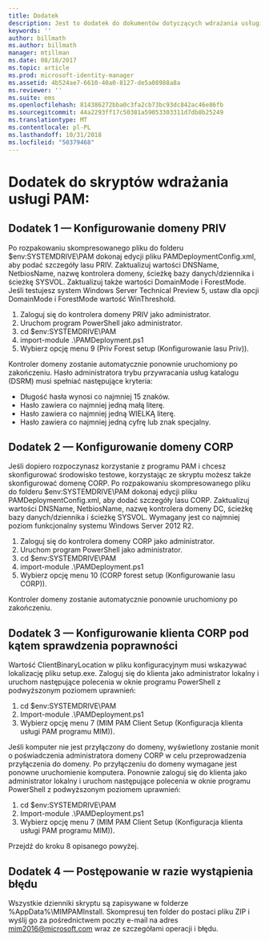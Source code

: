 ```yaml
---
title: Dodatek
description: Jest to dodatek do dokumentów dotyczących wdrażania usługi PAM inicjowanego przez skrypty. Obejmuje konfigurowanie domen PRIV i CORP, jak również konfigurowanie klienta w celu sprawdzania poprawności oraz informacje o tym, jak poprosić o pomoc.
keywords: ''
author: billmath
ms.author: billmath
manager: mtillman
ms.date: 08/18/2017
ms.topic: article
ms.prod: microsoft-identity-manager
ms.assetid: 4b524ae7-6610-40a0-8127-de5a08988a8a
ms.reviewer: ''
ms.suite: ems
ms.openlocfilehash: 814386272bba0c3fa2cb73bc93dc842ac46e86fb
ms.sourcegitcommit: 44a2293ff17c50381a59053303311d7db8b25249
ms.translationtype: MT
ms.contentlocale: pl-PL
ms.lasthandoff: 10/31/2018
ms.locfileid: "50379468"
---
```

# <a name="pam-deployment-scripts-addendum"></a>Dodatek do skryptów wdrażania usługi PAM:

## <a name="addendum-1-setting-up-the-priv-domain"></a>Dodatek 1 — Konfigurowanie domeny PRIV

Po rozpakowaniu skompresowanego pliku do folderu $env:SYSTEMDRIVE\PAM dokonaj edycji pliku PAMDeploymentConfig.xml, aby podać szczegóły lasu PRIV. Zaktualizuj wartości DNSName, NetbiosName, nazwę kontrolera domeny, ścieżkę bazy danych/dziennika i ścieżkę SYSVOL. Zaktualizuj także wartości DomainMode i ForestMode. Jeśli testujesz system Windows Server Technical Preview 5, ustaw dla opcji DomainMode i ForestMode wartość WinThreshold.

1. Zaloguj się do kontrolera domeny PRIV jako administrator.
2. Uruchom program PowerShell jako administrator.
3. cd $env:SYSTEMDRIVE\PAM
4. import-module .\PAMDeployment.ps1
5. Wybierz opcję menu 9 (Priv Forest setup (Konfigurowanie lasu Priv)).


Kontroler domeny zostanie automatycznie ponownie uruchomiony po zakończeniu. Hasło administratora trybu przywracania usług katalogu (DSRM) musi spełniać następujące kryteria:

  * Długość hasła wynosi co najmniej 15 znaków.
  * Hasło zawiera co najmniej jedną małą literę.
  * Hasło zawiera co najmniej jedną WIELKĄ literę.
  * Hasło zawiera co najmniej jedną cyfrę lub znak specjalny.

## <a name="addendum-2-setting-up-the-corp-domain"></a>Dodatek 2 — Konfigurowanie domeny CORP

Jeśli dopiero rozpoczynasz korzystanie z programu PAM i chcesz skonfigurować środowisko testowe, korzystając ze skryptu możesz także skonfigurować domenę CORP. Po rozpakowaniu skompresowanego pliku do folderu $env:SYSTEMDRIVE\PAM dokonaj edycji pliku PAMDeploymentConfig.xml, aby dodać szczegóły lasu CORP. Zaktualizuj wartości DNSName, NetbiosName, nazwę kontrolera domeny DC, ścieżkę bazy danych/dziennika i ścieżkę SYSVOL. Wymagany jest co najmniej poziom funkcjonalny systemu Windows Server 2012 R2.

1. Zaloguj się do kontrolera domeny CORP jako administrator.
2. Uruchom program PowerShell jako administrator.
3. cd $env:SYSTEMDRIVE\PAM
4. import-module .\PAMDeployment.ps1
5. Wybierz opcję menu 10 (CORP forest setup (Konfigurowanie lasu CORP)).

Kontroler domeny zostanie automatycznie ponownie uruchomiony po zakończeniu.

## <a name="addendum-3-setting-up-a-corp-client-to-do-the-validation"></a>Dodatek 3 — Konfigurowanie klienta CORP pod kątem sprawdzenia poprawności

Wartość ClientBinaryLocation w pliku konfiguracyjnym musi wskazywać lokalizację pliku setup.exe.
Zaloguj się do klienta jako administrator lokalny i uruchom następujące polecenia w oknie programu PowerShell z podwyższonym poziomem uprawnień:

1. cd $env:SYSTEMDRIVE\PAM
2. Import-module .\PAMDeployment.ps1
3. Wybierz opcję menu 7 (MIM PAM Client Setup (Konfiguracja klienta usługi PAM programu MIM)).


Jeśli komputer nie jest przyłączony do domeny, wyświetlony zostanie monit o poświadczenia administratora domeny CORP w celu przeprowadzenia przyłączenia do domeny. Po przyłączeniu do domeny wymagane jest ponowne uruchomienie komputera. Ponownie zaloguj się do klienta jako administrator lokalny i uruchom następujące polecenia w oknie programu PowerShell z podwyższonym poziomem uprawnień:

1. cd $env:SYSTEMDRIVE\PAM
2. Import-module .\PAMDeployment.ps1
3. Wybierz opcję menu 7 (MIM PAM Client Setup (Konfiguracja klienta usługi PAM programu MIM)).

Przejdź do kroku 8 opisanego powyżej.

## <a name="addendum-4-if-something-goes-wrong"></a>Dodatek 4 — Postępowanie w razie wystąpienia błędu

Wszystkie dzienniki skryptu są zapisywane w folderze %AppData%\MIMPAMInstall. Skompresuj ten folder do postaci pliku ZIP i wyślij go za pośrednictwem poczty e-mail na adres [mim2016@microsoft.com](mailto:mim2016@microsoft.com) wraz ze szczegółami operacji i błędu.
